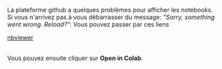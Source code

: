 La plateforme github a quelques problèmes pour afficher les notebooks. <br>
Si vous n'arrivez pas à vous débarrasser du message: *"Sorry, something went wrong. Reload?"*: Vous pouvez passer par ces liens

[nbviewer](https://nbviewer.jupyter.org/github/MavielS/classification-biens-de-consommation/tree/master/) <br>

<br>
Vous pouvez ensuite cliquer sur <b>Open in Colab</b>.
